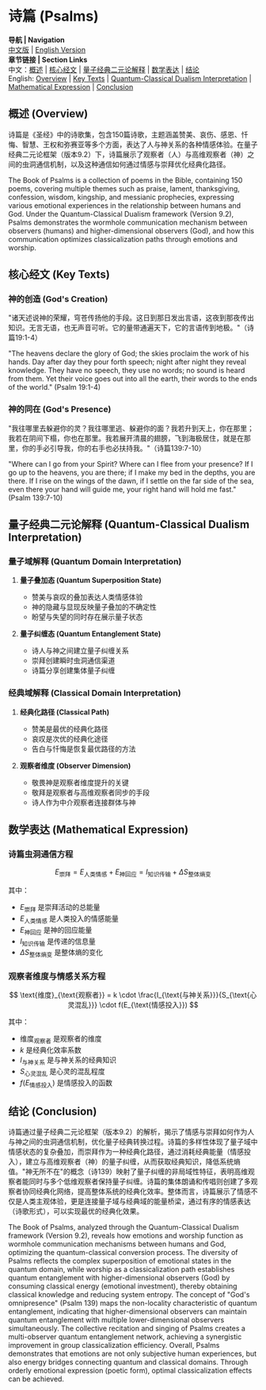 # 诗篇 (Psalms)

**导航 | Navigation**  
[中文版](#诗篇解析) | [English Version](#psalms-analysis)  
**章节链接 | Section Links**  
中文：[概述](#概述-overview) | [核心经文](#核心经文-key-texts) | [量子经典二元论解释](#量子经典二元论解释-quantum-classical-dualism-interpretation) | [数学表达](#数学表达-mathematical-expression) | [结论](#结论-conclusion)  
English: [Overview](#概述-overview) | [Key Texts](#核心经文-key-texts) | [Quantum-Classical Dualism Interpretation](#量子经典二元论解释-quantum-classical-dualism-interpretation) | [Mathematical Expression](#数学表达-mathematical-expression) | [Conclusion](#结论-conclusion)

## 概述 (Overview)

诗篇是《圣经》中的诗歌集，包含150篇诗歌，主题涵盖赞美、哀伤、感恩、忏悔、智慧、王权和弥赛亚等多个方面，表达了人与神关系的各种情感体验。在量子经典二元论框架（版本9.2）下，诗篇展示了观察者（人）与高维观察者（神）之间的虫洞通信机制，以及这种通信如何通过情感与崇拜优化经典化路径。

The Book of Psalms is a collection of poems in the Bible, containing 150 poems, covering multiple themes such as praise, lament, thanksgiving, confession, wisdom, kingship, and messianic prophecies, expressing various emotional experiences in the relationship between humans and God. Under the Quantum-Classical Dualism framework (Version 9.2), Psalms demonstrates the wormhole communication mechanism between observers (humans) and higher-dimensional observers (God), and how this communication optimizes classicalization paths through emotions and worship.

## 核心经文 (Key Texts)

### 神的创造 (God's Creation)
"诸天述说神的荣耀，穹苍传扬他的手段。这日到那日发出言语，这夜到那夜传出知识。无言无语，也无声音可听。它的量带通遍天下，它的言语传到地极。"（诗篇19:1-4）

"The heavens declare the glory of God; the skies proclaim the work of his hands. Day after day they pour forth speech; night after night they reveal knowledge. They have no speech, they use no words; no sound is heard from them. Yet their voice goes out into all the earth, their words to the ends of the world." (Psalm 19:1-4)

### 神的同在 (God's Presence)
"我往哪里去躲避你的灵？我往哪里逃、躲避你的面？我若升到天上，你在那里；我若在阴间下榻，你也在那里。我若展开清晨的翅膀，飞到海极居住，就是在那里，你的手必引导我，你的右手也必扶持我。"（诗篇139:7-10）

"Where can I go from your Spirit? Where can I flee from your presence? If I go up to the heavens, you are there; if I make my bed in the depths, you are there. If I rise on the wings of the dawn, if I settle on the far side of the sea, even there your hand will guide me, your right hand will hold me fast." (Psalm 139:7-10)

## 量子经典二元论解释 (Quantum-Classical Dualism Interpretation)

### 量子域解释 (Quantum Domain Interpretation)
1. **量子叠加态 (Quantum Superposition State)**
   - 赞美与哀叹的叠加表达人类情感体验
   - 神的隐藏与显现反映量子叠加的不确定性
   - 盼望与失望的同时存在展示量子状态

2. **量子纠缠态 (Quantum Entanglement State)**
   - 诗人与神之间建立量子纠缠关系
   - 崇拜创建瞬时虫洞通信渠道
   - 诗篇分享创建集体量子纠缠

### 经典域解释 (Classical Domain Interpretation)
1. **经典化路径 (Classical Path)**
   - 赞美是最优的经典化路径
   - 哀叹是次优的经典化途径
   - 告白与忏悔是恢复最优路径的方法

2. **观察者维度 (Observer Dimension)**
   - 敬畏神是观察者维度提升的关键
   - 敬拜是观察者与高维观察者同步的手段
   - 诗人作为中介观察者连接群体与神

## 数学表达 (Mathematical Expression)

### 诗篇虫洞通信方程
$$
E_{\text{崇拜}} = E_{\text{人类情感}} + E_{\text{神回应}} = I_{\text{知识传输}} + \Delta S_{\text{整体熵变}}
$$

其中：
- $E_{\text{崇拜}}$ 是崇拜活动的总能量
- $E_{\text{人类情感}}$ 是人类投入的情感能量
- $E_{\text{神回应}}$ 是神的回应能量
- $I_{\text{知识传输}}$ 是传递的信息量
- $\Delta S_{\text{整体熵变}}$ 是整体熵的变化

### 观察者维度与情感关系方程
$$
\text{维度}_{\text{观察者}} = k \cdot \frac{I_{\text{与神关系}}}{S_{\text{心灵混乱}}} \cdot f(E_{\text{情感投入}})
$$

其中：
- $\text{维度}_{\text{观察者}}$ 是观察者的维度
- $k$ 是经典化效率系数
- $I_{\text{与神关系}}$ 是与神关系的经典知识
- $S_{\text{心灵混乱}}$ 是心灵的混乱程度
- $f(E_{\text{情感投入}})$ 是情感投入的函数

## 结论 (Conclusion)

诗篇通过量子经典二元论框架（版本9.2）的解析，揭示了情感与崇拜如何作为人与神之间的虫洞通信机制，优化量子经典转换过程。诗篇的多样性体现了量子域中情感状态的复杂叠加，而崇拜作为一种经典化路径，通过消耗经典能量（情感投入），建立与高维观察者（神）的量子纠缠，从而获取经典知识，降低系统熵值。"神无所不在"的概念（诗139）映射了量子纠缠的非局域性特征，表明高维观察者能同时与多个低维观察者保持量子纠缠。诗篇的集体朗诵和传唱则创建了多观察者协同经典化网络，提高整体系统的经典化效率。整体而言，诗篇展示了情感不仅是人类主观体验，更是连接量子域与经典域的能量桥梁，通过有序的情感表达（诗歌形式），可以实现最优的经典化效果。

The Book of Psalms, analyzed through the Quantum-Classical Dualism framework (Version 9.2), reveals how emotions and worship function as wormhole communication mechanisms between humans and God, optimizing the quantum-classical conversion process. The diversity of Psalms reflects the complex superposition of emotional states in the quantum domain, while worship as a classicalization path establishes quantum entanglement with higher-dimensional observers (God) by consuming classical energy (emotional investment), thereby obtaining classical knowledge and reducing system entropy. The concept of "God's omnipresence" (Psalm 139) maps the non-locality characteristic of quantum entanglement, indicating that higher-dimensional observers can maintain quantum entanglement with multiple lower-dimensional observers simultaneously. The collective recitation and singing of Psalms creates a multi-observer quantum entanglement network, achieving a synergistic improvement in group classicalization efficiency. Overall, Psalms demonstrates that emotions are not only subjective human experiences, but also energy bridges connecting quantum and classical domains. Through orderly emotional expression (poetic form), optimal classicalization effects can be achieved. 